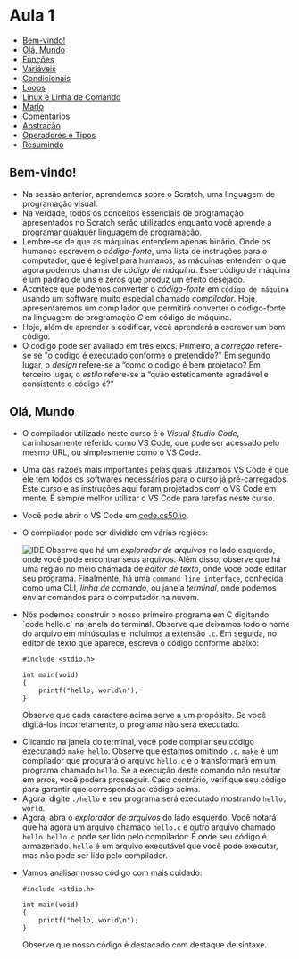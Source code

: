 Aula 1
=========

*   [Bem-vindo!](#bem-vindo)
*   [Olá, Mundo](#ol%C3%A1-mundo)
*   [Funções](#fun%C3%A7%C3%B5es)
*   [Variáveis](#vari%C3%A1veis)
*   [Condicionais](#condicionais)
*   [Loops](#loops)
*   [Linux e Linha de Comando](#linux-e-linha-de-comando)
*   [Mario](#mario)
*   [Comentários](#coment%C3%A1rios)
*   [Abstração](#abstra%C3%A7%C3%A3o)
*   [Operadores e Tipos](#operadores-e-tipos)
*   [Resumindo](#resumindo)

Bem-vindo!
--------

*   Na sessão anterior, aprendemos sobre o Scratch, uma linguagem de programação visual.
*   Na verdade, todos os conceitos essenciais de programação apresentados no Scratch serão utilizados enquanto você aprende a programar qualquer linguagem de programação.
*   Lembre-se de que as máquinas entendem apenas binário. Onde os humanos escrevem o _código-fonte_, uma lista de instruções para o computador, que é legível para humanos, as máquinas entendem o que agora podemos chamar de _código de máquina_. Esse código de máquina é um padrão de uns e zeros que produz um efeito desejado.
*   Acontece que podemos converter o _código-fonte_ em `código de máquina` usando um software muito especial chamado _compilador_. Hoje, apresentaremos um compilador que permitirá converter o código-fonte na linguagem de programação _C_ em código de máquina.
*   Hoje, além de aprender a codificar, você aprenderá a escrever um bom código.
*   O código pode ser avaliado em três eixos. Primeiro, a _correção_ refere-se se "o código é executado conforme o pretendido?" Em segundo lugar, o _design_ refere-se a “como o código é bem projetado? Em terceiro lugar, o _estilo_ refere-se a “quão esteticamente agradável e consistente o código é?” 

Olá, Mundo
-----------

*   O compilador utilizado neste curso é o _Visual Studio Code_, carinhosamente referido como VS Code, que pode ser acessado pelo mesmo URL, ou simplesmente como o VS Code.
*   Uma das razões mais importantes pelas quais utilizamos VS Code é que ele tem todos os softwares necessários para o curso já pré-carregados. Este curso e as instruções aqui foram projetados com o VS Code em mente. É sempre melhor utilizar o VS Code para tarefas neste curso.
*   Você pode abrir o VS Code em [code.cs50.io](https://code.cs50.io/).
*   O compilador pode ser dividido em várias regiões:
    
    ![IDE](https://cs50.harvard.edu/x/2023/notes/1/cs50Week1Slide017.png "IDE") Observe que há um _explorador de arquivos_ no lado esquerdo, onde você pode encontrar seus arquivos. Além disso, observe que há uma região no meio chamada de _editor de texto_, onde você pode editar seu programa. Finalmente, há uma `command line interface`, conhecida como uma CLI, _linha de comando_, ou janela _terminal_, onde podemos enviar comandos para o computador na nuvem.

<ul>
  <li>Nós podemos construir o nosso primeiro programa em C digitando `code hello.c` na janela do terminal. Observe que deixamos todo o nome do arquivo em minúsculas e incluímos a extensão <code>.c</code>. Em seguida, no editor de texto que aparece, escreva o código conforme abaixo:


    #include <stdio.h>

    int main(void)
    {
        printf("hello, world\n");
    }

Observe que cada caractere acima serve a um propósito. Se você digitá-los incorretamente, o programa não será executado.
    </li>
</ul>

*   Clicando na janela do terminal, você pode compilar seu código executando `make hello`. Observe que estamos omitindo `.c`. `make` é um compilador que procurará o arquivo `hello.c` e o transformará em um programa chamado `hello`. Se a execução deste comando não resultar em erros, você poderá prosseguir. Caso contrário, verifique seu código para garantir que corresponda ao código acima.
*   Agora, digite `./hello` e seu programa será executado mostrando `hello, world`.
*   Agora, abra o _explorador de arquivos_ do lado esquerdo. Você notará que há agora um arquivo chamado `hello.c` e outro arquivo chamado `hello`. `hello.c` pode ser lido pelo compilador: É onde seu código é armazenado. `hello` é um arquivo executável que você pode executar, mas não pode ser lido pelo compilador.

<ul>
<li>
<p>Vamos analisar nosso código com mais cuidado:</p>

    #include <stdio.h>

    int main(void)
    {
        printf("hello, world\n");
    }
<p>Observe que nosso código é destacado com destaque de sintaxe.</p>
</li>
</ul>